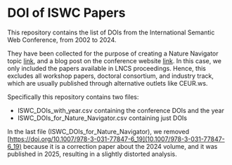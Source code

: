 # DOI of ISWC Papers

This repository contains the list of DOIs from the International Semantic Web Conference, from 2002 to 2024.

They have been collected for the purpose of creating a Nature Navigator topic [link](link), and a blog post on the conference website [link](link). In this case, we only included the papers available in LNCS proceedings. Hence, this excludes all workshop papers, doctoral consortium, and industry track, which are usually published through alternative outlets like CEUR.ws.

Specifically this repository contains two files:
* ISWC_DOIs_with_year.csv containing the conference DOIs and the year
* ISWC_DOIs_for_Nature_Navigator.csv containing just DOIs


In the last file (ISWC_DOIs_for_Nature_Navigator), we removed [https://doi.org/10.1007/978-3-031-77847-6_19](10.1007/978-3-031-77847-6_19) because it is a correction paper about the 2024 volume, and it was published in 2025, resulting in a slightly distorted analysis.
